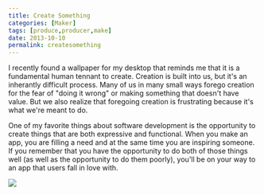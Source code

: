 ```yaml
---
title: Create Something
categories: [Maker]
tags: [produce,producer,make]
date: 2013-10-10
permalink: createsomething
---
```


I recently found a wallpaper for my desktop that reminds me that it is a fundamental human tennant to create. Creation is built into us, but it&#39;s an inherantly difficult process. Many of us in many small ways forego creation for the fear of "doing it wrong" or making something that doesn&#39;t have value. But we also realize that foregoing creation is frustrating because it&#39;s what we&#39;re meant to do.

One of my favorite things about software development is the opportunity to create things that are both expressive and functional. When you make an app, you are filling a need and at the same time you are inspiring someone. If you remember that you have the opportunity to do both of those things well (as well as the opportunity to do them poorly), you&#39;ll be on your way to an app that users fall in love with.

![](/files/createsomething_01.png)